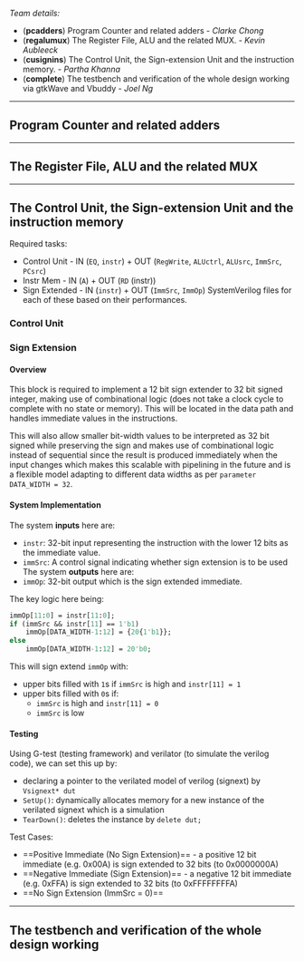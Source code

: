 *Team details:*
- (**pcadders**) Program Counter and related adders - *Clarke Chong*
- (**regalumux**) The Register File, ALU and the related MUX. - *Kevin Aubleeck*
- (**cusignins**) The Control Unit, the Sign-extension Unit and the instruction memory. - *Partha Khanna*
- (**complete**) The testbench and verification of the whole design working via gtkWave and Vbuddy - *Joel Ng*
---
## Program Counter and related adders

---
## The Register File, ALU and the related MUX

---
## The Control Unit, the Sign-extension Unit and the instruction memory

Required tasks:
- Control Unit - IN (`EQ`, `instr`) + OUT (`RegWrite`, `ALUctrl`, `ALUsrc`, `ImmSrc`, `PCsrc`)
- Instr Mem - IN (`A`) + OUT (`RD` (instr))
- Sign Extended - IN (`instr`) + OUT (`ImmSrc`, `ImmOp`)
SystemVerilog files for each of these based on their performances.

### Control Unit

### Sign Extension
#### Overview
This block is required to  implement a 12 bit sign extender to 32 bit signed integer, making use of combinational logic (does not take a clock cycle to complete with no state or memory).
This will be located in the data path and handles immediate values in the instructions.

This will also allow smaller bit-width values to be interpreted as 32 bit signed while preserving the sign and makes use of combinational logic instead of sequential since the result is produced immediately when the input changes which makes this scalable with pipelining in the future and is a flexible model adapting to different data widths as per `parameter DATA_WIDTH = 32`.

#### System Implementation
The system **inputs** here are:
- `instr`: 32-bit input representing the instruction with the lower 12 bits as the immediate value.
- `immSrc`: A control signal indicating whether sign extension is to be used
The system **outputs** here are:
- `immOp`: 32-bit output which is the sign extended immediate.

The key logic here being:
```systemverilog
immOp[11:0] = instr[11:0]; 
if (immSrc && instr[11] == 1'b1) 
	immOp[DATA_WIDTH-1:12] = {20{1'b1}}; 
else 
	immOp[DATA_WIDTH-1:12] = 20'b0;
```

This will sign extend `immOp` with:
- upper bits filled with `1`s if `immSrc` is high and `instr[11] = 1`
- upper bits filled with `0`s if:
	- `immSrc` is high and `instr[11] = 0`
	- `immSrc` is low

#### Testing
Using G-test (testing framework) and verilator (to simulate the verilog code), we can set this up by:
- declaring a pointer to the verilated model of verilog (signext) by `Vsignext* dut`
- `SetUp()`: dynamically allocates memory for a new instance of the verilated signext which is a simulation
- `TearDown()`: deletes the instance by `delete dut;`

Test Cases:
- ==Positive Immediate (No Sign Extension)== - a positive 12 bit immediate (e.g. 0x00A) is sign extended to 32 bits (to 0x0000000A)
- ==Negative Immediate (Sign Extension)== - a negative 12 bit immediate (e.g. 0xFFA) is sign extended to 32 bits (to 0xFFFFFFFFA)
- ==No Sign Extension (ImmSrc = 0)==


---
## The testbench and verification of the whole design working
